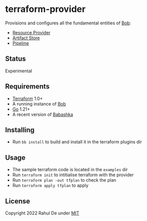 # terraform-provider

Provisions and configures all the fundamental entities of [Bob](https://bob-cd.github.io/):
- [Resource Provider](https://bob-cd.github.io/pages/concepts/resource.html)
- [Artifact Store](https://bob-cd.github.io/pages/concepts/artifact.html)
- [Pipeline](https://bob-cd.github.io/pages/concepts/pipeline.html)

## Status

Experimental

## Requirements
- [Terraform](https://www.terraform.io/downloads) 1.0+
- A running instance of [Bob](https://bob-cd.github.io/pages/getting-started.html)
- [Go](https://go.dev/dl/) 1.21+
- A recent version of [Babashka](https://github.com/babashka/babashka#installation)

## Installing
- Run `bb install` to build and install it in the terraform plugins dir

## Usage
- The sample terraform code is located in the `examples` dir
- Run `terraform init` to intitialise terraform with the provider
- Run `terraform plan -out tfplan` to check the plan
- Run `terraform apply tfplan` to apply

## License
Copyright 2022 Rahul De under [MIT](https://opensource.org/licenses/MIT)
